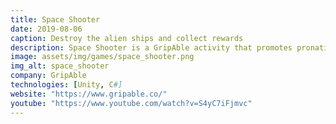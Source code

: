 ```yaml
---
title: Space Shooter
date: 2019-08-06
caption: Destroy the alien ships and collect rewards
description: Space Shooter is a GripAble activity that promotes pronation/supination and grip/release for exercise and rehabilitation. Destroy wave after wave of alien invaders with your spaceship whilst collecting weapon upgrades and rewards.
image: assets/img/games/space_shooter.png
img_alt: space_shooter
company: GripAble
technologies: [Unity, C#]
website: "https://www.gripable.co/"
youtube: "https://www.youtube.com/watch?v=S4yC7iFjmvc"
---
```

